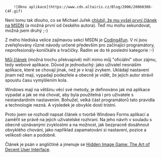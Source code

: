 <!-- dcterms:identifier = aspnetcz#80 -->
<!-- dcterms:title = Tak mi taky vyšel článek na MSDN -->
<!-- dcterms:abstract = Není tomu tak dlouho, co se Michael Juřek chlubil, že mu vyšel první článek na MSDN (a možná první od českého autora). Teď mu mohu sekundovat, možná jsem druhý. Můj článek je střelba trochu mimo mé obvyklé hájemství webových aplikací, ale dotýká se tématu, které mne hodně zajímá - uživatelského rozhraní. -->
<!-- np9:categoryId = 1 -->
<!-- x4w:category = IT -->
<!-- np9:authorId = 1 -->
<!-- np9:authorEmail = michal.valasek@altairis.cz -->
<!-- dcterms:creator = Michal Altair Valášek -->
<!-- dcterms:created = 2006-03-08T15:48:52.553+01:00 -->
<!-- dcterms:dateAccepted = 2006-03-08T15:48:52.553+01:00 -->

		![Okno aplikace](https://www.cdn.altairis.cz/Blog/2006/20060308-C4F.gif) 

Není tomu tak dlouho, co se Michael Juřek [chlubil, že mu vyšel první článek na MSDN](http://blog.vyvojar.cz/mjurek/archive/2005/08/15/6448.aspx "Vyšel mi článek na msdn.microsoft.com ") (a možná první od českého autora). Teď mu mohu sekundovat, možná jsem druhý ;-)

Z mého hlediska velice zajímavou sekcí MSDN je [Coding4fun](http://msdn.microsoft.com/coding4fun/ "http://msdn.microsoft.com/coding4fun/"). V ní jsou zveřejňovány různé návody určené především pro začínající programátory, neprofesionály-koníčkáře a hračičky. Řadím se do té poslední kategorie :-)

[Můj článek](http://msdn.microsoft.com/coding4fun/weekend/hiddenimage/default.aspx) (možná trochu překvapivě) míří mimo můj "oficiální" obor zájmu, tedy webové aplikace. Důvod je jednoduchý: jako uživatel nesnáším aplikace, které se chovají jinak, než je v kraji zvykem. Ukládají nastavení jinam než mají, vypadají podezřele a obecně je vidět, že jejich autor strávil spoustu času vymýšlením kola.

Windows mají na většinu věcí své metody, je definováno jak má aplikace vypadat a jak se má chovat, aby byla použitelná i pro uživatele s nestandardním nastavením. Bohužel, velká část programátorů tato pravidla a technologie nezná. A výsledek je obvykle dosti tristní.

Proto jsem se rozhodl napsat článek o tvorbě Windows Forms aplikací a zaměřit se právě na jejich uživatelské rozhraní. Na jeho návrh v souladu s obecně uznávanými zvyklostmi a na možnost, jak bezpracně dosáhnout obvyklého chování, jako například zapamatování si nastavení, pozice a velikosti oken a podobně.

Článek je psán v angličtině a jmenuje se [Hidden Image Game: The Art of Decent User Interface](http://msdn.microsoft.com/coding4fun/weekend/hiddenimage/default.aspx).